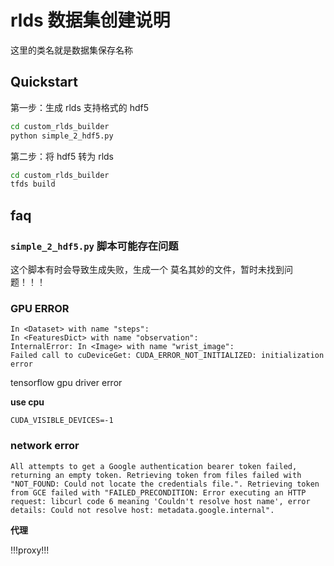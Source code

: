 # rlds 数据集创建说明

这里的类名就是数据集保存名称

## Quickstart

第一步：生成 rlds 支持格式的 hdf5

```bash
cd custom_rlds_builder
python simple_2_hdf5.py
```

第二步：将 hdf5 转为 rlds

```bash
cd custom_rlds_builder
tfds build
```

## faq

### `simple_2_hdf5.py` 脚本可能存在问题

这个脚本有时会导致生成失败，生成一个 莫名其妙的文件，暂时未找到问题！！！

### GPU ERROR

```
In <Dataset> with name "steps":
In <FeaturesDict> with name "observation":
InternalError: In <Image> with name "wrist_image":
Failed call to cuDeviceGet: CUDA_ERROR_NOT_INITIALIZED: initialization error
```

tensorflow gpu driver error

**use cpu**

```
CUDA_VISIBLE_DEVICES=-1
```

### network error

```
All attempts to get a Google authentication bearer token failed, returning an empty token. Retrieving token from files failed with "NOT_FOUND: Could not locate the credentials file.". Retrieving token from GCE failed with "FAILED_PRECONDITION: Error executing an HTTP request: libcurl code 6 meaning 'Couldn't resolve host name', error details: Could not resolve host: metadata.google.internal".
```

**代理**

!!!proxy!!!
